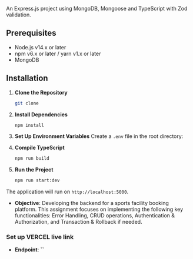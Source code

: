 An Express.js project using MongoDB, Mongoose and TypeScript with Zod validation.

## Prerequisites

- Node.js v14.x or later
- npm v6.x or later / yarn v1.x or later
- MongoDB

## Installation

1. **Clone the Repository**

   ```bash
   git clone 
   ```

2. **Install Dependencies**

   ```bash
   npm install
   ```

3. **Set Up Environment Variables**
   Create a `.env` file in the root directory:

4. **Compile TypeScript**

   ```bash
   npm run build
   ```

5. **Run the Project**
   ```bash
   npm run start:dev
   ```

The application will run on `http://localhost:5000`.

- **Objective**: Developing the backend for a sports facility booking platform. This assignment focuses on implementing the following key functionalities: Error Handling, CRUD operations, Authentication & Authorization, and Transaction & Rollback if needed.

### Set up VERCEL live link

- **Endpoint**: **``**
